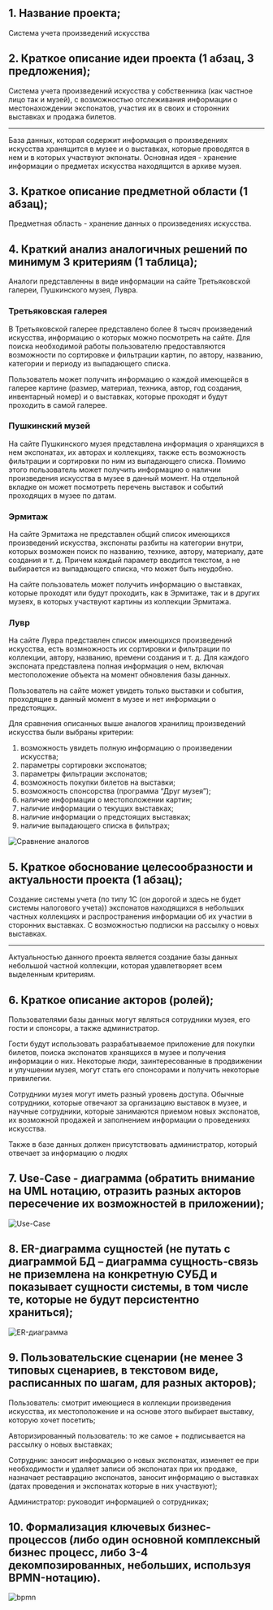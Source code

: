 
## 1. Название проекта;
Система учета произведений искусства

## 2. Краткое описание идеи проекта (1 абзац, 3 предложения);
Система учета произведений искусства у собственника (как частное лицо так и музей), с возможностью отслеживания информации о местонахождении экспонатов, участия их в своих и сторонних выставках и продажа билетов. 

--- 

База данных, которая содержит информация о произведениях искусства хранящится в музее и о выставках, которые проводятся в нем и в которых участвуют экпонаты. Основная идея - хранение информации о предметах искусства находящится в архиве музея.

## 3. Краткое описание предметной области (1 абзац);
Предметная область - хранение данных о произведениях искусства. 


## 4. Краткий анализ аналогичных решений по минимум 3 критериям (1 таблица);
Аналоги представленны в виде информации на сайте Третьяковской галереи, Пушкинского музея, Лувра.

### Третьяковская галерея

В Третьяковской галерее представлено более 8 тысяч произведений искусства, информацию о которых можно посмотреть на сайте. Для поиска необходимой работы пользователю предоставляются возможности по сортировке и фильтрации картин, по автору, названию, категории и периоду из выпадающего списка. 

Пользователь может получить информацию о каждой имеющейся в галерее картине (размер, материал, техника, автор, год создания, инвентарный номер) и о выставках, которые проходят и будут проходить в самой галерее.

### Пушкинский музей

На сайте Пушкинского музея представлена информация о хранящихся в нем экспонатах, их авторах и коллекциях, также есть возможность фильтрации и сортировки по ним из выпадающего списка. Помимо этого пользователь может получить информацию о наличии произведения искусства в музее в данный момент. На отдельной вкладке он может посмотреть перечень выставок и событий проходящих в музее по датам.


### Эрмитаж

На сайте Эрмитажа не представлен общий список имеющихся произведений искусства, экспонаты разбиты на категории внутри, которых возможен поиск по названию, технике, автору, материалу, дате создания и т. д. Причем каждый параметр вводится текстом, а не выбирается из выпадающего списка, что может быть неудобно.

На сайте пользователь может получить информацию о выставках, которые проходят или будут проходить, как в Эрмитаже, так и в других музеях, в которых участвуют картины из коллекции Эрмитажа.


### Лувр

На сайте Лувра представлен список имеющихся произведений искусства, есть возмножность их сортировки и фильтрации по коллекции, автору, названию, времени создания и т. д. Для каждого экспоната представлена полная информация о нем, включая местоположение объекта на момент обновления базы данных.

Пользователь на сайте может увидеть только выставки и события, проходящие в данный момент в музее и нет информации о предстоящих.

Для сравнения описанных выше аналогов хранилищ произведений искусства были выбраны критерии:

1. возможность увидеть полную информацию о  произведении искусства;
2. параметры сортировки экспонатов;
3. параметры фильтрации экспонатов;
4. возможность покупки билетов на выставки;
5. возможность спонсорства (программа “Друг музея”);
6. наличие информации о местоположении картин;
8. наличие информации о текущих выставках;
8. наличие информации о предстоящих выставках;
9. наличие выпадающего списка в фильтрах;

![Сравнение аналогов](img/cmp.png)

## 5. Краткое обоснование целесообразности и актуальности проекта (1 абзац);
Создание системы учета (по типу 1C (он дорогой и здесь не будет системы налогового учета)) экспонатов находящихся в небольших частных коллекциях и распространения информации об их участии в сторонних выставках. С возможностью подписки на рассылку о новых выставках. 

--- 

Актуальностью данного проекта является создание базы данных небольшой частной коллекции, которая удавлетворяет всем выделенным критериям.

## 6. Краткое описание акторов (ролей);
Пользователями базы данных могут являться сотрудники музея, его гости и спонсоры, а также администратор. 

Гости будут использовать разрабатываемое приложение для покупки билетов, поиска экспонатов хранящихся в музее и получения информации о них. Некоторые люди, заинтересованные в продвижении и улучшении музея, могут стать его спонсорами и получить некоторые привилегии.  

Сотрудники музея могут иметь разный уровень доступа. Обычные сотрудники, которые отвечают за организацию выставок в музее, и научные сотрудники, которые занимаются приемом новых экспонатов, их возможной продажей и заполнением информации о проведениях искусства.

Также в базе данных должен присутствовать администратор, который отвечает за информацию о людях

## 7. Use-Case - диаграмма (обратить внимание на UML нотацию, отразить разных акторов пересечение их возможностей в приложении); 

![Use-Case](img/user-case-3.png)

## 8. ER-диаграмма сущностей (не путать с диаграммой БД – диаграмма сущность-связь не приземлена на конкретную СУБД и показывает сущности системы, в том числе те, которые не будут персистентно храниться);


![ER-диаграмма](img/ER_RU.png)

##  9. Пользовательские сценарии (не менее 3 типовых сценариев, в текстовом виде, расписанных по шагам, для разных акторов);

Пользователь: смотрит имеющиеся в коллекции произведения искусства, их местоположение и на основе этого выбирает выставку, которую хочет посетить;

Авторизированный пользователь: то же самое + подписывается на рассылку о новых выставках;

Сотрудник: заносит информацию о новых экспонатах, изменяет ее при необходимости и удаляет записи об экспонатах при их продаже, назначает реставрацию экспонатов, заносит информацию о выставках (датах проведения и экспонатах которые в них участвуют);

Администратор: руководит информацией о сотрудниках;

## 10. Формализация ключевых бизнес-процессов (либо один основной комплексный бизнес процесс, либо 3-4 декомпозированных, небольших, используя BPMN-нотацию).

![bpmn](img/BPMN.png)

 










  

